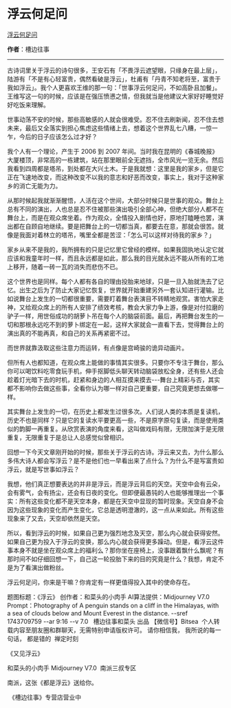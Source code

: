 # 浮云何足问

[浮云何足问](https://mp.weixin.qq.com/s/Wmzf4rBnjp76pKQ8bvoeIw)

**作者**：槽边往事

---

古诗词里关于浮云的诗句很多，王安石有「不畏浮云遮望眼，只缘身在最上层」，陆游有「不是有心轻富贵，偶然看破是浮云」，杜甫有「丹青不知老将至，富贵于我如浮云」。我个人更喜欢王维的那一句：「世事浮云何足问，不如高卧且加餐」。王维写这一句的时候，应该是在强压愤懑之情，但我就当是他建议大家好好睡觉好好吃饭来理解。

世事动荡不安的时候，那些高敏感的人就会很难受。忍不住去刷新闻，忍不住去想未来，最后又全落实到担心焦虑这些情绪上去，想着这个世界乱七八糟，一惊一乍，今后的日子应该怎么过才好？


我个人有一个理论，产生于 2006 到 2007 年间。当时我在昆明的《春城晚报》大厦楼顶，非常高的一栋建筑，站在那里眼前全无遮挡，全市风光一览无余。然后我看到四周都是塔吊，到处都在大兴土木。于是我就想：这里是我的家乡，但是它正在飞速地改变，而这种改变不以我的意志和好恶而改变，事实上，我对于这种家乡的消亡无能为力。


从那时候起我就渐渐醒悟，人活在这个世间，大部分时候只是世事的观众。舞台上总有不同的演出，人也总是忍不住被那些演出吸引全部心神，但绝大部分人都不在舞台上，而是在观众席坐着。作为观众，全情投入剧情也好，原地打瞌睡也罢，演出都在自顾自地继续。要是把舞台上的一切都当真，都要去在意，那就会很苦。就像是我面对着林立的塔吊，嘴里全都是苦涩：「怎么可以这样对待我的家乡？」

家乡从来不是我的，我所拥有的只是记忆里它曾经的模样。如果我固执地认定它就应该和我童年时一样，而且永远都是如此，那么我的目光就永远不能从所有的工地上移开，随着一砖一瓦的消失而悲伤不已。

这个世界也是同样。每个人都有各自的理由投胎来地球，只是一旦入胎就洗去了记忆。出生之后为了防止大家记忆恢复，世界就开始重建另外一套认知进行灌输。比如说舞台上发生的一切都很重要，需要盯着舞台表演目不转睛地观赏。害怕大家走神，又给观众席上的所有人安排了绩效考核，教会大家力争上游，像是对付拉磨的驴子一样，用世俗成功的胡萝卜吊在每个人的脑袋前面。最后，再把舞台发生的一切和那根永远吃不到的萝卜绑定在一起，这样大家就会一直看下去，觉得舞台上的演出真的不能再真，和自己的关系再紧密不过。

而世界就靠汲取这些注意力而运转，有点像是宫崎骏的诡异动画片。

但所有人也都知道，在观众席上能做的事情其实很多。只要你不专注于舞台，那么你可以喝饮料吃零食玩手机，伸手抠脚低头聊天转动脑袋放松全身，还有些人还会趁着灯光暗下去的时机，赶紧和身边的人相互摸来摸去---舞台上精彩与否，其实都不影响你去做这些事，全看你认为哪一样对自己更重要，自己究竟更想去做哪一样。

其实舞台上发生的一切，在历史上都发生过很多次。人们说人类的本质是复读机，历史不也是同样？只是它的复读水平要更高一些，不是原字原句复读，而是使用类似的韵脚一再重复。从欣赏表演的角度来看，这叫做戏码有限，无限加演于是无限重复，无限重复于是总让人总感觉似曾相识。

回想一下今天文章刚开始的时候，那些关于浮云的古诗。浮云来又去，为什么那么多伟大诗人都会写浮云？是不是他们也一早看出来了点什么？为什么不是写富贵如浮云，就是写世事如浮云？

我想，他们真正想要表达的并非是浮云，而是浮云背后的天空。天空中会有云朵，会有雾气，会有扬尘，还会有日夜的变化。但即便最愚钝的人也能够推理出一个事实：所有这些变化都不是天空本身，都是在天空中显现的暂时现象。天空自身不会因为这些现象的变化而产生变化，它总是透明澄澈的，这一点从来如此。所有这些现象来了又去，天空却依然是天空。

所以，看到浮云的时候，如果自己更为强烈地念及天空，那么内心就会获得安然。如果自己更为投入于浮云的变换，那么内心就会获得更多躁动。但是，看浮云这件事本身不就是坐在观众席上的福利么？那你坐在座椅上，没事跟着飘什么飘呢？有那时间不如仔细回想一下，自己这一轮投胎下来的目的究竟是什么？我想，肯定不是为了看演出做粉丝。

浮云何足问，你来是干嘛？你肯定有一样更值得投入其中的使命存在。




题图标题：《浮云》
创作者：和菜头的小肉手
AI算法提供：Midjourney V7.0
Prompt：Photography of A penguin stands on a cliff in the Himalayas, with a sea of clouds below and Mount Everest in the distance. --sref 1743709759 --ar 9:16 --v 7.0 
 槽边往事和菜头 出品
【微信号】Bitsea 
个人转载内容至朋友圈和群聊天，无需特别申请版权许可。
请你相信我，
我所说的每一句话，
都是错的
 禅定时刻

《又见浮云》

和菜头的小肉手
Midjourney V7.0
 南派三叔专区

南派，这张《都是浮云》送给你。

 《槽边往事》专营店营业中